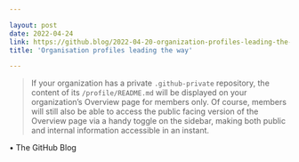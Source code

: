 ```yaml
---

layout: post
date: 2022-04-24
link: https://github.blog/2022-04-20-organization-profiles-leading-the-way
title: 'Organisation profiles leading the way'

---
```


> If your organization has a private `.github-private` repository, the content of its `/profile/README.md` will be displayed on your organization’s Overview page for members only. Of course, members will still also be able to access the public facing version of the Overview page via a handy toggle on the sidebar, making both public and internal information accessible in an instant.

• The GitHub Blog
